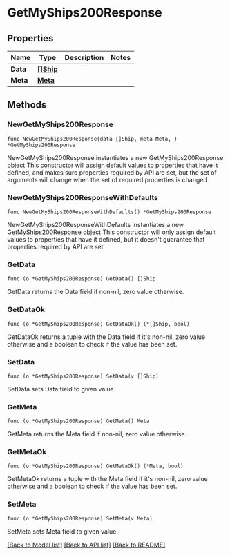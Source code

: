 # GetMyShips200Response

## Properties

Name | Type | Description | Notes
------------ | ------------- | ------------- | -------------
**Data** | [**[]Ship**](Ship.md) |  | 
**Meta** | [**Meta**](Meta.md) |  | 

## Methods

### NewGetMyShips200Response

`func NewGetMyShips200Response(data []Ship, meta Meta, ) *GetMyShips200Response`

NewGetMyShips200Response instantiates a new GetMyShips200Response object
This constructor will assign default values to properties that have it defined,
and makes sure properties required by API are set, but the set of arguments
will change when the set of required properties is changed

### NewGetMyShips200ResponseWithDefaults

`func NewGetMyShips200ResponseWithDefaults() *GetMyShips200Response`

NewGetMyShips200ResponseWithDefaults instantiates a new GetMyShips200Response object
This constructor will only assign default values to properties that have it defined,
but it doesn't guarantee that properties required by API are set

### GetData

`func (o *GetMyShips200Response) GetData() []Ship`

GetData returns the Data field if non-nil, zero value otherwise.

### GetDataOk

`func (o *GetMyShips200Response) GetDataOk() (*[]Ship, bool)`

GetDataOk returns a tuple with the Data field if it's non-nil, zero value otherwise
and a boolean to check if the value has been set.

### SetData

`func (o *GetMyShips200Response) SetData(v []Ship)`

SetData sets Data field to given value.


### GetMeta

`func (o *GetMyShips200Response) GetMeta() Meta`

GetMeta returns the Meta field if non-nil, zero value otherwise.

### GetMetaOk

`func (o *GetMyShips200Response) GetMetaOk() (*Meta, bool)`

GetMetaOk returns a tuple with the Meta field if it's non-nil, zero value otherwise
and a boolean to check if the value has been set.

### SetMeta

`func (o *GetMyShips200Response) SetMeta(v Meta)`

SetMeta sets Meta field to given value.



[[Back to Model list]](../README.md#documentation-for-models) [[Back to API list]](../README.md#documentation-for-api-endpoints) [[Back to README]](../README.md)


